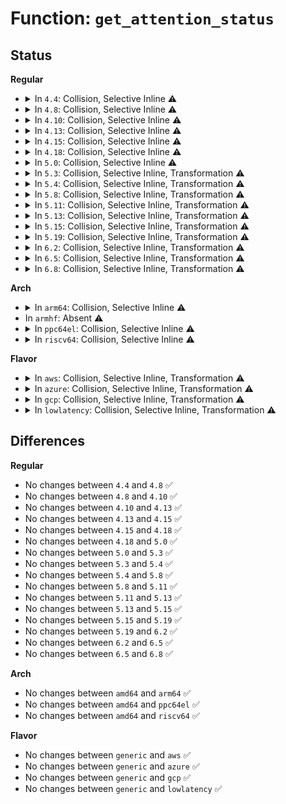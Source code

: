 # Function: <code>get_attention_status</code>

## Status
<b>Regular</b>
<ul>
<li>
<details>
<summary>In <code>4.4</code>: Collision, Selective Inline ⚠️</summary>

```c
int get_attention_status(struct hotplug_slot *slot, u8 *value);
```

**Collision:** Static-Static Collision

**Inline:** Selective

**Transformation:** False

**Instances:**

```
In drivers/pci/hotplug/pci_hotplug_core.c (ffffffff8144c328)
Location: drivers/pci/hotplug/pci_hotplug_core.c:82
Inline: True
Inline callers:
  - drivers/pci/hotplug/pci_hotplug_core.c:attention_read_file
```
```
In drivers/pci/hotplug/cpci_hotplug_core.c (ffffffff8144cb60)
Location: drivers/pci/hotplug/cpci_hotplug_core.c:183
Inline: False
```
```
In drivers/pci/hotplug/pciehp_core.c (ffffffff8144ef90)
Location: drivers/pci/hotplug/pciehp_core.c:180
Inline: False
```
```
In drivers/pci/hotplug/acpiphp_core.c (ffffffff81451ae0)
Location: drivers/pci/hotplug/acpiphp_core.c:216
Inline: False
```
**Symbols:**

```
ffffffff8144cb60-ffffffff8144cb7d: get_attention_status (STB_LOCAL)
ffffffff8144ef90-ffffffff8144efa6: get_attention_status (STB_LOCAL)
ffffffff81451ae0-ffffffff81451b78: get_attention_status (STB_LOCAL)
```
</details>
</li>
<li>
<details>
<summary>In <code>4.8</code>: Collision, Selective Inline ⚠️</summary>

```c
int get_attention_status(struct hotplug_slot *slot, u8 *value);
```

**Collision:** Static-Static Collision

**Inline:** Selective

**Transformation:** False

**Instances:**

```
In drivers/pci/hotplug/pci_hotplug_core.c (ffffffff81498a38)
Location: drivers/pci/hotplug/pci_hotplug_core.c:82
Inline: True
Inline callers:
  - drivers/pci/hotplug/pci_hotplug_core.c:attention_read_file
```
```
In drivers/pci/hotplug/cpci_hotplug_core.c (ffffffff81499280)
Location: drivers/pci/hotplug/cpci_hotplug_core.c:183
Inline: False
```
```
In drivers/pci/hotplug/pciehp_core.c (ffffffff8149b730)
Location: drivers/pci/hotplug/pciehp_core.c:180
Inline: False
```
```
In drivers/pci/hotplug/acpiphp_core.c (ffffffff8149e2e0)
Location: drivers/pci/hotplug/acpiphp_core.c:216
Inline: False
```
**Symbols:**

```
ffffffff81499280-ffffffff8149929d: get_attention_status (STB_LOCAL)
ffffffff8149b730-ffffffff8149b746: get_attention_status (STB_LOCAL)
ffffffff8149e2e0-ffffffff8149e374: get_attention_status (STB_LOCAL)
```
</details>
</li>
<li>
<details>
<summary>In <code>4.10</code>: Collision, Selective Inline ⚠️</summary>

```c
int get_attention_status(struct hotplug_slot *slot, u8 *value);
```

**Collision:** Static-Static Collision

**Inline:** Selective

**Transformation:** False

**Instances:**

```
In drivers/pci/hotplug/pci_hotplug_core.c (ffffffff814ba628)
Location: drivers/pci/hotplug/pci_hotplug_core.c:79
Inline: True
Inline callers:
  - drivers/pci/hotplug/pci_hotplug_core.c:attention_read_file
```
```
In drivers/pci/hotplug/cpci_hotplug_core.c (ffffffff814bae70)
Location: drivers/pci/hotplug/cpci_hotplug_core.c:183
Inline: False
```
```
In drivers/pci/hotplug/pciehp_core.c (ffffffff814bd310)
Location: drivers/pci/hotplug/pciehp_core.c:182
Inline: False
```
```
In drivers/pci/hotplug/acpiphp_core.c (ffffffff814bff10)
Location: drivers/pci/hotplug/acpiphp_core.c:216
Inline: False
```
**Symbols:**

```
ffffffff814bae70-ffffffff814bae8d: get_attention_status (STB_LOCAL)
ffffffff814bd310-ffffffff814bd326: get_attention_status (STB_LOCAL)
ffffffff814bff10-ffffffff814bffa4: get_attention_status (STB_LOCAL)
```
</details>
</li>
<li>
<details>
<summary>In <code>4.13</code>: Collision, Selective Inline ⚠️</summary>

```c
int get_attention_status(struct hotplug_slot *slot, u8 *value);
```

**Collision:** Static-Static Collision

**Inline:** Selective

**Transformation:** False

**Instances:**

```
In drivers/pci/hotplug/pci_hotplug_core.c (ffffffff814c4e48)
Location: drivers/pci/hotplug/pci_hotplug_core.c:79
Inline: True
Inline callers:
  - drivers/pci/hotplug/pci_hotplug_core.c:attention_read_file
```
```
In drivers/pci/hotplug/cpci_hotplug_core.c (ffffffff814c5680)
Location: drivers/pci/hotplug/cpci_hotplug_core.c:184
Inline: False
```
```
In drivers/pci/hotplug/pciehp_core.c (ffffffff814c7ae0)
Location: drivers/pci/hotplug/pciehp_core.c:182
Inline: False
```
```
In drivers/pci/hotplug/acpiphp_core.c (ffffffff814ca680)
Location: drivers/pci/hotplug/acpiphp_core.c:216
Inline: False
```
**Symbols:**

```
ffffffff814c5680-ffffffff814c569d: get_attention_status (STB_LOCAL)
ffffffff814c7ae0-ffffffff814c7af6: get_attention_status (STB_LOCAL)
ffffffff814ca680-ffffffff814ca70f: get_attention_status (STB_LOCAL)
```
</details>
</li>
<li>
<details>
<summary>In <code>4.15</code>: Collision, Selective Inline ⚠️</summary>

```c
int get_attention_status(struct hotplug_slot *slot, u8 *value);
```

**Collision:** Static-Static Collision

**Inline:** Selective

**Transformation:** False

**Instances:**

```
In drivers/pci/hotplug/pci_hotplug_core.c (ffffffff815053b8)
Location: drivers/pci/hotplug/pci_hotplug_core.c:79
Inline: True
Inline callers:
  - drivers/pci/hotplug/pci_hotplug_core.c:attention_read_file
```
```
In drivers/pci/hotplug/cpci_hotplug_core.c (ffffffff81505c10)
Location: drivers/pci/hotplug/cpci_hotplug_core.c:184
Inline: False
```
```
In drivers/pci/hotplug/pciehp_core.c (ffffffff81508080)
Location: drivers/pci/hotplug/pciehp_core.c:182
Inline: False
```
```
In drivers/pci/hotplug/acpiphp_core.c (ffffffff8150ac30)
Location: drivers/pci/hotplug/acpiphp_core.c:216
Inline: False
```
**Symbols:**

```
ffffffff81505c10-ffffffff81505c2d: get_attention_status (STB_LOCAL)
ffffffff81508080-ffffffff81508096: get_attention_status (STB_LOCAL)
ffffffff8150ac30-ffffffff8150acc5: get_attention_status (STB_LOCAL)
```
</details>
</li>
<li>
<details>
<summary>In <code>4.18</code>: Collision, Selective Inline ⚠️</summary>

```c
int get_attention_status(struct hotplug_slot *slot, u8 *value);
```

**Collision:** Static-Static Collision

**Inline:** Selective

**Transformation:** False

**Instances:**

```
In drivers/pci/hotplug/pci_hotplug_core.c (ffffffff815362c8)
Location: drivers/pci/hotplug/pci_hotplug_core.c:65
Inline: True
Inline callers:
  - drivers/pci/hotplug/pci_hotplug_core.c:attention_read_file
```
```
In drivers/pci/hotplug/cpci_hotplug_core.c (ffffffff81536bd0)
Location: drivers/pci/hotplug/cpci_hotplug_core.c:170
Inline: False
```
```
In drivers/pci/hotplug/pciehp_core.c (ffffffff81538fc0)
Location: drivers/pci/hotplug/pciehp_core.c:174
Inline: False
```
```
In drivers/pci/hotplug/shpchp_core.c (ffffffff8153bb40)
Location: drivers/pci/hotplug/shpchp_core.c:228
Inline: False
Direct callers:
  - drivers/pci/hotplug/shpchp_core.c:shpc_probe
```
```
In drivers/pci/hotplug/acpiphp_core.c (ffffffff8153f8a0)
Location: drivers/pci/hotplug/acpiphp_core.c:202
Inline: False
```
**Symbols:**

```
ffffffff81536bd0-ffffffff81536bed: get_attention_status (STB_LOCAL)
ffffffff81538fc0-ffffffff81538fd6: get_attention_status (STB_LOCAL)
ffffffff8153bb40-ffffffff8153bbc4: get_attention_status (STB_LOCAL)
ffffffff8153f8a0-ffffffff8153f935: get_attention_status (STB_LOCAL)
```
</details>
</li>
<li>
<details>
<summary>In <code>5.0</code>: Collision, Selective Inline ⚠️</summary>

```c
int get_attention_status(struct hotplug_slot *slot, u8 *value);
```

**Collision:** Static-Static Collision

**Inline:** Selective

**Transformation:** False

**Instances:**

```
In drivers/pci/hotplug/pci_hotplug_core.c (ffffffff8154d9d8)
Location: drivers/pci/hotplug/pci_hotplug_core.c:63
Inline: True
Inline callers:
  - drivers/pci/hotplug/pci_hotplug_core.c:attention_read_file
```
```
In drivers/pci/hotplug/cpci_hotplug_core.c (ffffffff8154e270)
Location: drivers/pci/hotplug/cpci_hotplug_core.c:149
Inline: False
```
```
In drivers/pci/hotplug/shpchp_core.c (ffffffff81553030)
Location: drivers/pci/hotplug/shpchp_core.c:194
Inline: False
```
```
In drivers/pci/hotplug/acpiphp_core.c (ffffffff81556c00)
Location: drivers/pci/hotplug/acpiphp_core.c:202
Inline: False
```
**Symbols:**

```
ffffffff8154e270-ffffffff8154e28d: get_attention_status (STB_LOCAL)
ffffffff81553030-ffffffff815530ac: get_attention_status (STB_LOCAL)
ffffffff81556c00-ffffffff81556c95: get_attention_status (STB_LOCAL)
```
</details>
</li>
<li>
<details>
<summary>In <code>5.3</code>: Collision, Selective Inline, Transformation ⚠️</summary>

```c
int get_attention_status(struct hotplug_slot *slot, u8 *value);
```

**Collision:** Static-Static Collision

**Inline:** Selective

**Transformation:** True

**Instances:**

```
In drivers/pci/hotplug/pci_hotplug_core.c (ffffffff8157d7f8)
Location: drivers/pci/hotplug/pci_hotplug_core.c:63
Inline: True
Inline callers:
  - drivers/pci/hotplug/pci_hotplug_core.c:attention_read_file
```
```
In drivers/pci/hotplug/cpci_hotplug_core.c (ffffffff8157e0d0)
Location: drivers/pci/hotplug/cpci_hotplug_core.c:149
Inline: False
```
```
In drivers/pci/hotplug/shpchp_core.c (0)
Location: drivers/pci/hotplug/shpchp_core.c:194
Inline: False
```
```
In drivers/pci/hotplug/acpiphp_core.c (ffffffff81586c40)
Location: drivers/pci/hotplug/acpiphp_core.c:202
Inline: False
```
**Symbols:**

```
ffffffff8157e0d0-ffffffff8157e0ed: get_attention_status (STB_LOCAL)
ffffffff81582fc0-ffffffff8158300d: get_attention_status (STB_LOCAL)
ffffffff815834ed-ffffffff81583523: get_attention_status.cold (STB_LOCAL)
ffffffff81586c40-ffffffff81586cda: get_attention_status (STB_LOCAL)
```
</details>
</li>
<li>
<details>
<summary>In <code>5.4</code>: Collision, Selective Inline, Transformation ⚠️</summary>

```c
int get_attention_status(struct hotplug_slot *slot, u8 *value);
```

**Collision:** Static-Static Collision

**Inline:** Selective

**Transformation:** True

**Instances:**

```
In drivers/pci/hotplug/pci_hotplug_core.c (ffffffff8159f258)
Location: drivers/pci/hotplug/pci_hotplug_core.c:63
Inline: True
Inline callers:
  - drivers/pci/hotplug/pci_hotplug_core.c:attention_read_file
```
```
In drivers/pci/hotplug/cpci_hotplug_core.c (ffffffff8159fb10)
Location: drivers/pci/hotplug/cpci_hotplug_core.c:149
Inline: False
```
```
In drivers/pci/hotplug/shpchp_core.c (0)
Location: drivers/pci/hotplug/shpchp_core.c:194
Inline: False
```
```
In drivers/pci/hotplug/acpiphp_core.c (ffffffff815a8610)
Location: drivers/pci/hotplug/acpiphp_core.c:202
Inline: False
```
**Symbols:**

```
ffffffff8159fb10-ffffffff8159fb2d: get_attention_status (STB_LOCAL)
ffffffff815a49a0-ffffffff815a49ed: get_attention_status (STB_LOCAL)
ffffffff815a4ecd-ffffffff815a4f03: get_attention_status.cold (STB_LOCAL)
ffffffff815a8610-ffffffff815a86aa: get_attention_status (STB_LOCAL)
```
</details>
</li>
<li>
<details>
<summary>In <code>5.8</code>: Collision, Selective Inline, Transformation ⚠️</summary>

```c
int get_attention_status(struct hotplug_slot *slot, u8 *value);
```

**Collision:** Static-Static Collision

**Inline:** Selective

**Transformation:** True

**Instances:**

```
In drivers/pci/hotplug/pci_hotplug_core.c (ffffffff81647b68)
Location: drivers/pci/hotplug/pci_hotplug_core.c:63
Inline: True
Inline callers:
  - drivers/pci/hotplug/pci_hotplug_core.c:attention_read_file
```
```
In drivers/pci/hotplug/cpci_hotplug_core.c (ffffffff81648490)
Location: drivers/pci/hotplug/cpci_hotplug_core.c:149
Inline: False
```
```
In drivers/pci/hotplug/shpchp_core.c (0)
Location: drivers/pci/hotplug/shpchp_core.c:194
Inline: False
Direct callers:
  - drivers/pci/hotplug/shpchp_core.c:init_slots
```
```
In drivers/pci/hotplug/acpiphp_core.c (ffffffff816512b0)
Location: drivers/pci/hotplug/acpiphp_core.c:202
Inline: False
```
**Symbols:**

```
ffffffff81648490-ffffffff816484b0: get_attention_status (STB_LOCAL)
ffffffff8164d5f0-ffffffff8164d63d: get_attention_status (STB_LOCAL)
ffffffff8164db5a-ffffffff8164db90: get_attention_status.cold (STB_LOCAL)
ffffffff816512b0-ffffffff8165134a: get_attention_status (STB_LOCAL)
```
</details>
</li>
<li>
<details>
<summary>In <code>5.11</code>: Collision, Selective Inline, Transformation ⚠️</summary>

```c
int get_attention_status(struct hotplug_slot *slot, u8 *value);
```

**Collision:** Static-Static Collision

**Inline:** Selective

**Transformation:** True

**Instances:**

```
In drivers/pci/hotplug/pci_hotplug_core.c (ffffffff8166cce8)
Location: drivers/pci/hotplug/pci_hotplug_core.c:63
Inline: True
Inline callers:
  - drivers/pci/hotplug/pci_hotplug_core.c:attention_read_file
```
```
In drivers/pci/hotplug/cpci_hotplug_core.c (ffffffff8166d540)
Location: drivers/pci/hotplug/cpci_hotplug_core.c:149
Inline: False
```
```
In drivers/pci/hotplug/shpchp_core.c (0)
Location: drivers/pci/hotplug/shpchp_core.c:194
Inline: False
Direct callers:
  - drivers/pci/hotplug/shpchp_core.c:init_slots
```
```
In drivers/pci/hotplug/acpiphp_core.c (ffffffff81673ce0)
Location: drivers/pci/hotplug/acpiphp_core.c:202
Inline: False
```
**Symbols:**

```
ffffffff8166d540-ffffffff8166d560: get_attention_status (STB_LOCAL)
ffffffff816717b0-ffffffff816717fd: get_attention_status (STB_LOCAL)
ffffffff81bfc3b3-ffffffff81bfc3e9: get_attention_status.cold (STB_LOCAL)
ffffffff81673ce0-ffffffff81673d7a: get_attention_status (STB_LOCAL)
```
</details>
</li>
<li>
<details>
<summary>In <code>5.13</code>: Collision, Selective Inline, Transformation ⚠️</summary>

```c
int get_attention_status(struct hotplug_slot *slot, u8 *value);
```

**Collision:** Static-Static Collision

**Inline:** Selective

**Transformation:** True

**Instances:**

```
In drivers/pci/hotplug/pci_hotplug_core.c (ffffffff8164f288)
Location: drivers/pci/hotplug/pci_hotplug_core.c:63
Inline: True
Inline callers:
  - drivers/pci/hotplug/pci_hotplug_core.c:attention_read_file
```
```
In drivers/pci/hotplug/cpci_hotplug_core.c (ffffffff8164fad0)
Location: drivers/pci/hotplug/cpci_hotplug_core.c:149
Inline: False
```
```
In drivers/pci/hotplug/shpchp_core.c (0)
Location: drivers/pci/hotplug/shpchp_core.c:194
Inline: False
Direct callers:
  - drivers/pci/hotplug/shpchp_core.c:init_slots
```
```
In drivers/pci/hotplug/acpiphp_core.c (ffffffff81656210)
Location: drivers/pci/hotplug/acpiphp_core.c:202
Inline: False
```
**Symbols:**

```
ffffffff8164fad0-ffffffff8164faf0: get_attention_status (STB_LOCAL)
ffffffff81653cc0-ffffffff81653d0d: get_attention_status (STB_LOCAL)
ffffffff81bee29e-ffffffff81bee2d4: get_attention_status.cold (STB_LOCAL)
ffffffff81656210-ffffffff816562aa: get_attention_status (STB_LOCAL)
```
</details>
</li>
<li>
<details>
<summary>In <code>5.15</code>: Collision, Selective Inline, Transformation ⚠️</summary>

```c
int get_attention_status(struct hotplug_slot *slot, u8 *value);
```

**Collision:** Static-Static Collision

**Inline:** Selective

**Transformation:** True

**Instances:**

```
In drivers/pci/hotplug/pci_hotplug_core.c (ffffffff816c0da8)
Location: drivers/pci/hotplug/pci_hotplug_core.c:63
Inline: True
Inline callers:
  - drivers/pci/hotplug/pci_hotplug_core.c:attention_read_file
```
```
In drivers/pci/hotplug/cpci_hotplug_core.c (ffffffff816c1820)
Location: drivers/pci/hotplug/cpci_hotplug_core.c:149
Inline: False
```
```
In drivers/pci/hotplug/shpchp_core.c (0)
Location: drivers/pci/hotplug/shpchp_core.c:194
Inline: False
Direct callers:
  - drivers/pci/hotplug/shpchp_core.c:init_slots
```
```
In drivers/pci/hotplug/acpiphp_core.c (ffffffff816c8200)
Location: drivers/pci/hotplug/acpiphp_core.c:202
Inline: False
```
**Symbols:**

```
ffffffff816c1820-ffffffff816c1840: get_attention_status (STB_LOCAL)
ffffffff816c5aa0-ffffffff816c5b00: get_attention_status (STB_LOCAL)
ffffffff81ce912d-ffffffff81ce9178: get_attention_status.cold (STB_LOCAL)
ffffffff816c8200-ffffffff816c8297: get_attention_status (STB_LOCAL)
```
</details>
</li>
<li>
<details>
<summary>In <code>5.19</code>: Collision, Selective Inline, Transformation ⚠️</summary>

```c
int get_attention_status(struct hotplug_slot *slot, u8 *value);
```

**Collision:** Static-Static Collision

**Inline:** Selective

**Transformation:** True

**Instances:**

```
In drivers/pci/hotplug/pci_hotplug_core.c (ffffffff817e651c)
Location: drivers/pci/hotplug/pci_hotplug_core.c:63
Inline: True
Inline callers:
  - drivers/pci/hotplug/pci_hotplug_core.c:attention_read_file
```
```
In drivers/pci/hotplug/cpci_hotplug_core.c (ffffffff817e7070)
Location: drivers/pci/hotplug/cpci_hotplug_core.c:149
Inline: False
```
```
In drivers/pci/hotplug/shpchp_core.c (0)
Location: drivers/pci/hotplug/shpchp_core.c:194
Inline: False
Direct callers:
  - drivers/pci/hotplug/shpchp_core.c:init_slots
```
```
In drivers/pci/hotplug/acpiphp_core.c (ffffffff817ee320)
Location: drivers/pci/hotplug/acpiphp_core.c:202
Inline: False
```
**Symbols:**

```
ffffffff817e7070-ffffffff817e7098: get_attention_status (STB_LOCAL)
ffffffff817eb910-ffffffff817eb97f: get_attention_status (STB_LOCAL)
ffffffff81eb01c9-ffffffff81eb0214: get_attention_status.cold (STB_LOCAL)
ffffffff817ee320-ffffffff817ee3be: get_attention_status (STB_LOCAL)
```
</details>
</li>
<li>
<details>
<summary>In <code>6.2</code>: Collision, Selective Inline, Transformation ⚠️</summary>

```c
int get_attention_status(struct hotplug_slot *slot, u8 *value);
```

**Collision:** Static-Static Collision

**Inline:** Selective

**Transformation:** True

**Instances:**

```
In drivers/pci/hotplug/pci_hotplug_core.c (ffffffff8190b38c)
Location: drivers/pci/hotplug/pci_hotplug_core.c:63
Inline: True
Inline callers:
  - drivers/pci/hotplug/pci_hotplug_core.c:attention_read_file
```
```
In drivers/pci/hotplug/cpci_hotplug_core.c (ffffffff8190c0a0)
Location: drivers/pci/hotplug/cpci_hotplug_core.c:149
Inline: False
```
```
In drivers/pci/hotplug/shpchp_core.c (0)
Location: drivers/pci/hotplug/shpchp_core.c:194
Inline: False
Direct callers:
  - drivers/pci/hotplug/shpchp_core.c:init_slots
```
```
In drivers/pci/hotplug/acpiphp_core.c (ffffffff819162e0)
Location: drivers/pci/hotplug/acpiphp_core.c:202
Inline: False
```
**Symbols:**

```
ffffffff8190c0a0-ffffffff8190c0c8: get_attention_status (STB_LOCAL)
ffffffff81911de0-ffffffff81911e7e: get_attention_status (STB_LOCAL)
ffffffff8208f9b1-ffffffff8208f9c6: get_attention_status.cold (STB_LOCAL)
ffffffff819162e0-ffffffff8191637e: get_attention_status (STB_LOCAL)
```
</details>
</li>
<li>
<details>
<summary>In <code>6.5</code>: Collision, Selective Inline, Transformation ⚠️</summary>

```c
int get_attention_status(struct hotplug_slot *slot, u8 *value);
```

**Collision:** Static-Static Collision

**Inline:** Selective

**Transformation:** True

**Instances:**

```
In drivers/pci/hotplug/pci_hotplug_core.c (ffffffff8194ea0c)
Location: drivers/pci/hotplug/pci_hotplug_core.c:63
Inline: True
Inline callers:
  - drivers/pci/hotplug/pci_hotplug_core.c:attention_read_file
```
```
In drivers/pci/hotplug/cpci_hotplug_core.c (ffffffff8194f720)
Location: drivers/pci/hotplug/cpci_hotplug_core.c:149
Inline: False
```
```
In drivers/pci/hotplug/shpchp_core.c (0)
Location: drivers/pci/hotplug/shpchp_core.c:193
Inline: False
Direct callers:
  - drivers/pci/hotplug/shpchp_core.c:init_slots
```
```
In drivers/pci/hotplug/acpiphp_core.c (ffffffff819598d0)
Location: drivers/pci/hotplug/acpiphp_core.c:201
Inline: False
```
**Symbols:**

```
ffffffff8194f720-ffffffff8194f748: get_attention_status (STB_LOCAL)
ffffffff81955470-ffffffff8195550e: get_attention_status (STB_LOCAL)
ffffffff8210fd11-ffffffff8210fd26: get_attention_status.cold (STB_LOCAL)
ffffffff819598d0-ffffffff8195996e: get_attention_status (STB_LOCAL)
```
</details>
</li>
<li>
<details>
<summary>In <code>6.8</code>: Collision, Selective Inline, Transformation ⚠️</summary>

```c
int get_attention_status(struct hotplug_slot *slot, u8 *value);
```

**Collision:** Static-Static Collision

**Inline:** Selective

**Transformation:** True

**Instances:**

```
In drivers/pci/hotplug/pci_hotplug_core.c (ffffffff81997e3c)
Location: drivers/pci/hotplug/pci_hotplug_core.c:63
Inline: True
Inline callers:
  - drivers/pci/hotplug/pci_hotplug_core.c:attention_read_file
```
```
In drivers/pci/hotplug/cpci_hotplug_core.c (ffffffff81998b50)
Location: drivers/pci/hotplug/cpci_hotplug_core.c:149
Inline: False
```
```
In drivers/pci/hotplug/shpchp_core.c (0)
Location: drivers/pci/hotplug/shpchp_core.c:193
Inline: False
Direct callers:
  - drivers/pci/hotplug/shpchp_core.c:init_slots
```
```
In drivers/pci/hotplug/acpiphp_core.c (ffffffff819a2e40)
Location: drivers/pci/hotplug/acpiphp_core.c:200
Inline: False
```
**Symbols:**

```
ffffffff81998b50-ffffffff81998b78: get_attention_status (STB_LOCAL)
ffffffff8199e930-ffffffff8199e9ce: get_attention_status (STB_LOCAL)
ffffffff821eda39-ffffffff821eda4e: get_attention_status.cold (STB_LOCAL)
ffffffff819a2e40-ffffffff819a2ede: get_attention_status (STB_LOCAL)
```
</details>
</li>
</ul>
<b>Arch</b>
<ul>
<li>
<details>
<summary>In <code>arm64</code>: Collision, Selective Inline ⚠️</summary>

```c
int get_attention_status(struct hotplug_slot *slot, u8 *value);
```

**Collision:** Static-Static Collision

**Inline:** Selective

**Transformation:** False

**Instances:**

```
In drivers/pci/hotplug/pci_hotplug_core.c (ffff80001070776c)
Location: drivers/pci/hotplug/pci_hotplug_core.c:63
Inline: True
Inline callers:
  - drivers/pci/hotplug/pci_hotplug_core.c:attention_read_file
```
```
In drivers/pci/hotplug/cpci_hotplug_core.c (ffff800010708040)
Location: drivers/pci/hotplug/cpci_hotplug_core.c:149
Inline: False
```
```
In drivers/pci/hotplug/shpchp_core.c (ffff80001070d580)
Location: drivers/pci/hotplug/shpchp_core.c:194
Inline: False
```
```
In drivers/pci/hotplug/acpiphp_core.c (ffff8000107116c0)
Location: drivers/pci/hotplug/acpiphp_core.c:202
Inline: False
```
**Symbols:**

```
ffff800010708040-ffff80001070807c: get_attention_status (STB_LOCAL)
ffff80001070d580-ffff80001070d61c: get_attention_status (STB_LOCAL)
ffff8000107116c0-ffff800010711774: get_attention_status (STB_LOCAL)
```
</details>
</li>
<li>
In <code>armhf</code>: Absent ⚠️
</li>
<li>
<details>
<summary>In <code>ppc64el</code>: Collision, Selective Inline ⚠️</summary>

```c
int get_attention_status(struct hotplug_slot *slot, u8 *value);
```

**Collision:** Static-Static Collision

**Inline:** Selective

**Transformation:** False

**Instances:**

```
In drivers/pci/hotplug/pci_hotplug_core.c (c00000000087fb70)
Location: drivers/pci/hotplug/pci_hotplug_core.c:63
Inline: True
Inline callers:
  - drivers/pci/hotplug/pci_hotplug_core.c:attention_read_file
```
```
In drivers/pci/hotplug/cpci_hotplug_core.c (c000000000880900)
Location: drivers/pci/hotplug/cpci_hotplug_core.c:149
Inline: False
```
**Symbols:**

```
c000000000880900-c000000000880950: get_attention_status (STB_LOCAL)
```
</details>
</li>
<li>
<details>
<summary>In <code>riscv64</code>: Collision, Selective Inline ⚠️</summary>

```c
int get_attention_status(struct hotplug_slot *slot, u8 *value);
```

**Collision:** Static-Static Collision

**Inline:** Selective

**Transformation:** False

**Instances:**

```
In drivers/pci/hotplug/pci_hotplug_core.c (ffffffe0004d51d6)
Location: drivers/pci/hotplug/pci_hotplug_core.c:63
Inline: True
Inline callers:
  - drivers/pci/hotplug/pci_hotplug_core.c:attention_read_file
```
```
In drivers/pci/hotplug/cpci_hotplug_core.c (ffffffe0004d5904)
Location: drivers/pci/hotplug/cpci_hotplug_core.c:149
Inline: False
```
```
In drivers/pci/hotplug/shpchp_core.c (ffffffe0004d9cee)
Location: drivers/pci/hotplug/shpchp_core.c:194
Inline: False
```
**Symbols:**

```
ffffffe0004d5904-ffffffe0004d593c: get_attention_status (STB_LOCAL)
ffffffe0004d9cee-ffffffe0004d9d70: get_attention_status (STB_LOCAL)
```
</details>
</li>
</ul>
<b>Flavor</b>
<ul>
<li>
<details>
<summary>In <code>aws</code>: Collision, Selective Inline, Transformation ⚠️</summary>

```c
int get_attention_status(struct hotplug_slot *slot, u8 *value);
```

**Collision:** Static-Static Collision

**Inline:** Selective

**Transformation:** True

**Instances:**

```
In drivers/pci/hotplug/pci_hotplug_core.c (ffffffff81592a68)
Location: drivers/pci/hotplug/pci_hotplug_core.c:63
Inline: True
Inline callers:
  - drivers/pci/hotplug/pci_hotplug_core.c:attention_read_file
```
```
In drivers/pci/hotplug/cpci_hotplug_core.c (ffffffff81593320)
Location: drivers/pci/hotplug/cpci_hotplug_core.c:149
Inline: False
```
```
In drivers/pci/hotplug/shpchp_core.c (0)
Location: drivers/pci/hotplug/shpchp_core.c:194
Inline: False
```
```
In drivers/pci/hotplug/acpiphp_core.c (ffffffff8159be20)
Location: drivers/pci/hotplug/acpiphp_core.c:202
Inline: False
```
**Symbols:**

```
ffffffff81593320-ffffffff8159333d: get_attention_status (STB_LOCAL)
ffffffff815981b0-ffffffff815981fd: get_attention_status (STB_LOCAL)
ffffffff815986dd-ffffffff81598713: get_attention_status.cold (STB_LOCAL)
ffffffff8159be20-ffffffff8159beba: get_attention_status (STB_LOCAL)
```
</details>
</li>
<li>
<details>
<summary>In <code>azure</code>: Collision, Selective Inline, Transformation ⚠️</summary>

```c
int get_attention_status(struct hotplug_slot *slot, u8 *value);
```

**Collision:** Static-Static Collision

**Inline:** Selective

**Transformation:** True

**Instances:**

```
In drivers/pci/hotplug/pci_hotplug_core.c (ffffffff81581bf8)
Location: drivers/pci/hotplug/pci_hotplug_core.c:63
Inline: True
Inline callers:
  - drivers/pci/hotplug/pci_hotplug_core.c:attention_read_file
```
```
In drivers/pci/hotplug/cpci_hotplug_core.c (ffffffff815824b0)
Location: drivers/pci/hotplug/cpci_hotplug_core.c:149
Inline: False
```
```
In drivers/pci/hotplug/shpchp_core.c (0)
Location: drivers/pci/hotplug/shpchp_core.c:194
Inline: False
```
```
In drivers/pci/hotplug/acpiphp_core.c (ffffffff8158afb0)
Location: drivers/pci/hotplug/acpiphp_core.c:202
Inline: False
```
**Symbols:**

```
ffffffff815824b0-ffffffff815824cd: get_attention_status (STB_LOCAL)
ffffffff81587340-ffffffff8158738d: get_attention_status (STB_LOCAL)
ffffffff8158786d-ffffffff815878a3: get_attention_status.cold (STB_LOCAL)
ffffffff8158afb0-ffffffff8158b04a: get_attention_status (STB_LOCAL)
```
</details>
</li>
<li>
<details>
<summary>In <code>gcp</code>: Collision, Selective Inline, Transformation ⚠️</summary>

```c
int get_attention_status(struct hotplug_slot *slot, u8 *value);
```

**Collision:** Static-Static Collision

**Inline:** Selective

**Transformation:** True

**Instances:**

```
In drivers/pci/hotplug/pci_hotplug_core.c (ffffffff81592fa8)
Location: drivers/pci/hotplug/pci_hotplug_core.c:63
Inline: True
Inline callers:
  - drivers/pci/hotplug/pci_hotplug_core.c:attention_read_file
```
```
In drivers/pci/hotplug/cpci_hotplug_core.c (ffffffff81593860)
Location: drivers/pci/hotplug/cpci_hotplug_core.c:149
Inline: False
```
```
In drivers/pci/hotplug/shpchp_core.c (0)
Location: drivers/pci/hotplug/shpchp_core.c:194
Inline: False
```
```
In drivers/pci/hotplug/acpiphp_core.c (ffffffff8159c360)
Location: drivers/pci/hotplug/acpiphp_core.c:202
Inline: False
```
**Symbols:**

```
ffffffff81593860-ffffffff8159387d: get_attention_status (STB_LOCAL)
ffffffff815986f0-ffffffff8159873d: get_attention_status (STB_LOCAL)
ffffffff81598c1d-ffffffff81598c53: get_attention_status.cold (STB_LOCAL)
ffffffff8159c360-ffffffff8159c3fa: get_attention_status (STB_LOCAL)
```
</details>
</li>
<li>
<details>
<summary>In <code>lowlatency</code>: Collision, Selective Inline, Transformation ⚠️</summary>

```c
int get_attention_status(struct hotplug_slot *slot, u8 *value);
```

**Collision:** Static-Static Collision

**Inline:** Selective

**Transformation:** True

**Instances:**

```
In drivers/pci/hotplug/pci_hotplug_core.c (ffffffff815ad428)
Location: drivers/pci/hotplug/pci_hotplug_core.c:63
Inline: True
Inline callers:
  - drivers/pci/hotplug/pci_hotplug_core.c:attention_read_file
```
```
In drivers/pci/hotplug/cpci_hotplug_core.c (ffffffff815adce0)
Location: drivers/pci/hotplug/cpci_hotplug_core.c:149
Inline: False
```
```
In drivers/pci/hotplug/shpchp_core.c (0)
Location: drivers/pci/hotplug/shpchp_core.c:194
Inline: False
```
```
In drivers/pci/hotplug/acpiphp_core.c (ffffffff815b6790)
Location: drivers/pci/hotplug/acpiphp_core.c:202
Inline: False
```
**Symbols:**

```
ffffffff815adce0-ffffffff815adcfd: get_attention_status (STB_LOCAL)
ffffffff815b2b30-ffffffff815b2b7d: get_attention_status (STB_LOCAL)
ffffffff815b305d-ffffffff815b3093: get_attention_status.cold (STB_LOCAL)
ffffffff815b6790-ffffffff815b682a: get_attention_status (STB_LOCAL)
```
</details>
</li>
</ul>

## Differences
<b>Regular</b>
<ul>
<li>
No changes between <code>4.4</code> and <code>4.8</code> ✅
</li>
<li>
No changes between <code>4.8</code> and <code>4.10</code> ✅
</li>
<li>
No changes between <code>4.10</code> and <code>4.13</code> ✅
</li>
<li>
No changes between <code>4.13</code> and <code>4.15</code> ✅
</li>
<li>
No changes between <code>4.15</code> and <code>4.18</code> ✅
</li>
<li>
No changes between <code>4.18</code> and <code>5.0</code> ✅
</li>
<li>
No changes between <code>5.0</code> and <code>5.3</code> ✅
</li>
<li>
No changes between <code>5.3</code> and <code>5.4</code> ✅
</li>
<li>
No changes between <code>5.4</code> and <code>5.8</code> ✅
</li>
<li>
No changes between <code>5.8</code> and <code>5.11</code> ✅
</li>
<li>
No changes between <code>5.11</code> and <code>5.13</code> ✅
</li>
<li>
No changes between <code>5.13</code> and <code>5.15</code> ✅
</li>
<li>
No changes between <code>5.15</code> and <code>5.19</code> ✅
</li>
<li>
No changes between <code>5.19</code> and <code>6.2</code> ✅
</li>
<li>
No changes between <code>6.2</code> and <code>6.5</code> ✅
</li>
<li>
No changes between <code>6.5</code> and <code>6.8</code> ✅
</li>
</ul>
<b>Arch</b>
<ul>
<li>
No changes between <code>amd64</code> and <code>arm64</code> ✅
</li>
<li>
No changes between <code>amd64</code> and <code>ppc64el</code> ✅
</li>
<li>
No changes between <code>amd64</code> and <code>riscv64</code> ✅
</li>
</ul>
<b>Flavor</b>
<ul>
<li>
No changes between <code>generic</code> and <code>aws</code> ✅
</li>
<li>
No changes between <code>generic</code> and <code>azure</code> ✅
</li>
<li>
No changes between <code>generic</code> and <code>gcp</code> ✅
</li>
<li>
No changes between <code>generic</code> and <code>lowlatency</code> ✅
</li>
</ul>
